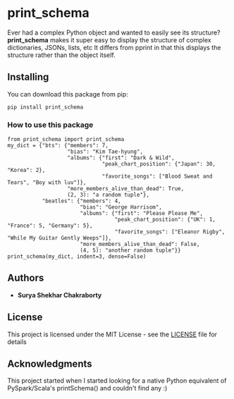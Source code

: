 # print_schema

Ever had a complex Python object and wanted to easily see its structure?
**print_schema** makes it super easy to display the structure of complex dictionaries, JSONs, lists, etc
It differs from pprint in that this displays the structure rather than the object itself.

## Installing

You can download this package from pip:
```
pip install print_schema
```

### How to use this package

```
from print_schema import print_schema
my_dict = {"bts": {"members": 7,
                   "bias": "Kim Tae-hyung",
                   "albums": {"first": "Dark & Wild",
                              "peak_chart_position": {"Japan": 30, "Korea": 2},
                              "favorite_songs": ["Blood Sweat and Tears", "Boy with luv"]},
                   "more_members_alive_than_dead": True,
                   (2, 3): "a random tuple"},
           "beatles": {"members": 4,
                       "bias": "George Harrisom",
                       "albums": {"first": "Please Please Me",
                                  "peak_chart_position": {"UK": 1, "France": 5, "Germany": 5},
                                  "favorite_songs": ["Eleanor Rigby", "While My Guitar Gently Weeps"]},
                       "more_members_alive_than_dead": False,
                       (4, 5): "another random tuple"}}
print_schema(my_dict, indent=3, dense=False)
```

## Authors

* **Surya Shekhar Chakraborty**

## License

This project is licensed under the MIT License - see the [LICENSE](LICENSE) file for details

## Acknowledgments

This project started when I started looking for a native Python equivalent of PySpark/Scala's printSchema() and couldn't find any :)